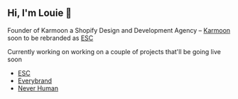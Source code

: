 ## Hi, I'm Louie 👋

<p>Founder of Karmoon a Shopify Design and Development Agency – <a href="https://karmoon.co.uk" title="Karmoon | Shopify Design and Development Agency">Karmoon</a> soon to be rebranded as <a href="https://e-commerce.studio" title="E-commerce Studio | Shopify Design and Development Agency">ESC</a> </p>

<p>Currently working on working on a couple of projects that'll be going live soon</p>
<ul>
 <li><a href="https://e-commerce.studio" title="E-commerce Studio | Shopify Design and Development Agency">ESC</a></li>
 <li><a href="https://everybrand.co" title="Everybrand | E-commerce Design">Everybrand</a></li>
 <li><a href="https://neverhuman.co" title="Never Human">Never Human</a></li>
</ul>
 
<!--
**karmoon/karmoon** is a ✨ _special_ ✨ repository because its `README.md` (this file) appears on your GitHub profile.

Here are some ideas to get you started:

- 🔭 I’m currently working on ...
- 🌱 I’m currently learning ...
- 👯 I’m looking to collaborate on ...
- 🤔 I’m looking for help with ...
- 💬 Ask me about ...
- 📫 How to reach me: ...
- 😄 Pronouns: ...
- ⚡ Fun fact: ...
-->
